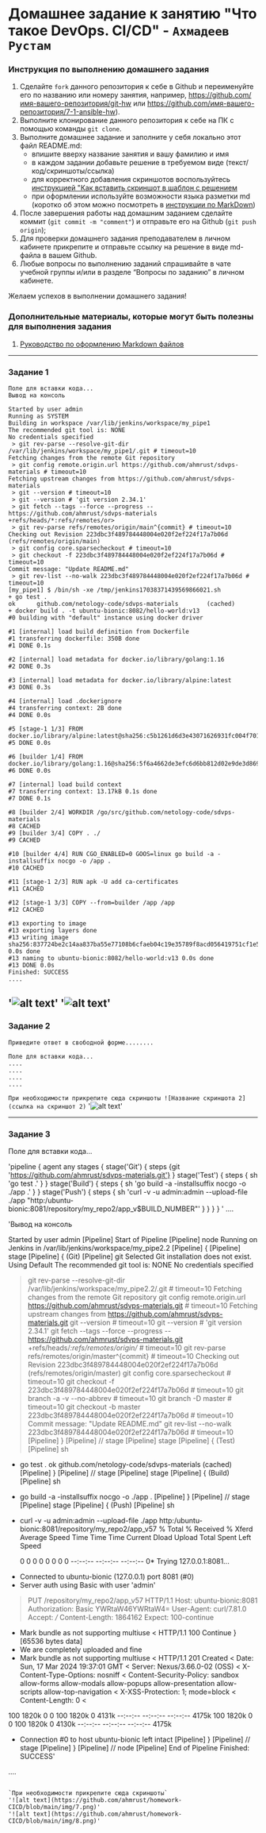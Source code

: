 # Домашнее задание к занятию "Что такое DevOps. СI/СD" - `Ахмадеев Рустам`


### Инструкция по выполнению домашнего задания

   1. Сделайте `fork` данного репозитория к себе в Github и переименуйте его по названию или номеру занятия, например, https://github.com/имя-вашего-репозитория/git-hw или  https://github.com/имя-вашего-репозитория/7-1-ansible-hw).
   2. Выполните клонирование данного репозитория к себе на ПК с помощью команды `git clone`.
   3. Выполните домашнее задание и заполните у себя локально этот файл README.md:
      - впишите вверху название занятия и вашу фамилию и имя
      - в каждом задании добавьте решение в требуемом виде (текст/код/скриншоты/ссылка)
      - для корректного добавления скриншотов воспользуйтесь [инструкцией "Как вставить скриншот в шаблон с решением](https://github.com/netology-code/sys-pattern-homework/blob/main/screen-instruction.md)
      - при оформлении используйте возможности языка разметки md (коротко об этом можно посмотреть в [инструкции  по MarkDown](https://github.com/netology-code/sys-pattern-homework/blob/main/md-instruction.md))
   4. После завершения работы над домашним заданием сделайте коммит (`git commit -m "comment"`) и отправьте его на Github (`git push origin`);
   5. Для проверки домашнего задания преподавателем в личном кабинете прикрепите и отправьте ссылку на решение в виде md-файла в вашем Github.
   6. Любые вопросы по выполнению заданий спрашивайте в чате учебной группы и/или в разделе “Вопросы по заданию” в личном кабинете.
   
Желаем успехов в выполнении домашнего задания!
   
### Дополнительные материалы, которые могут быть полезны для выполнения задания

1. [Руководство по оформлению Markdown файлов](https://gist.github.com/Jekins/2bf2d0638163f1294637#Code)

---

### Задание 1

```
Поле для вставки кода...
Вывод на консоль

Started by user admin
Running as SYSTEM
Building in workspace /var/lib/jenkins/workspace/my_pipe1
The recommended git tool is: NONE
No credentials specified
 > git rev-parse --resolve-git-dir /var/lib/jenkins/workspace/my_pipe1/.git # timeout=10
Fetching changes from the remote Git repository
 > git config remote.origin.url https://github.com/ahmrust/sdvps-materials # timeout=10
Fetching upstream changes from https://github.com/ahmrust/sdvps-materials
 > git --version # timeout=10
 > git --version # 'git version 2.34.1'
 > git fetch --tags --force --progress -- https://github.com/ahmrust/sdvps-materials +refs/heads/*:refs/remotes/or>
 > git rev-parse refs/remotes/origin/main^{commit} # timeout=10
Checking out Revision 223dbc3f489784448004e020f2ef224f17a7b06d (refs/remotes/origin/main)
 > git config core.sparsecheckout # timeout=10
 > git checkout -f 223dbc3f489784448004e020f2ef224f17a7b06d # timeout=10
Commit message: "Update README.md"
 > git rev-list --no-walk 223dbc3f489784448004e020f2ef224f17a7b06d # timeout=10
[my_pipe1] $ /bin/sh -xe /tmp/jenkins17038371439569866021.sh
+ go test .
ok      github.com/netology-code/sdvps-materials        (cached)
+ docker build . -t ubuntu-bionic:8082/hello-world:v13
#0 building with "default" instance using docker driver

#1 [internal] load build definition from Dockerfile
#1 transferring dockerfile: 350B done
#1 DONE 0.1s

#2 [internal] load metadata for docker.io/library/golang:1.16
#2 DONE 0.3s

#3 [internal] load metadata for docker.io/library/alpine:latest
#3 DONE 0.3s

#4 [internal] load .dockerignore
#4 transferring context: 2B done
#4 DONE 0.0s

#5 [stage-1 1/3] FROM docker.io/library/alpine:latest@sha256:c5b1261d6d3e43071626931fc004f70149baeba2c8ec672bd4f27>
#5 DONE 0.0s

#6 [builder 1/4] FROM docker.io/library/golang:1.16@sha256:5f6a4662de3efc6d6bb812d02e9de3d8698eea16b8eb7281f03e6f3>
#6 DONE 0.0s

#7 [internal] load build context
#7 transferring context: 13.17kB 0.1s done
#7 DONE 0.1s

#8 [builder 2/4] WORKDIR /go/src/github.com/netology-code/sdvps-materials
#8 CACHED
#9 [builder 3/4] COPY . ./
#9 CACHED

#10 [builder 4/4] RUN CGO_ENABLED=0 GOOS=linux go build -a -installsuffix nocgo -o /app .
#10 CACHED

#11 [stage-1 2/3] RUN apk -U add ca-certificates
#11 CACHED

#12 [stage-1 3/3] COPY --from=builder /app /app
#12 CACHED

#13 exporting to image
#13 exporting layers done
#13 writing image sha256:837724be2c14aa837ba55e77108b6cfaeb04c19e35789f8acd056419751cf1e5 0.0s done
#13 naming to ubuntu-bionic:8082/hello-world:v13 0.0s done
#13 DONE 0.0s
Finished: SUCCESS
....
```

'![alt text](https://github.com/ahmrust/homework-CICD/blob/main/img/1.png)'
'![alt text](https://github.com/ahmrust/homework-CICD/blob/main/img/2.png)'
---

### Задание 2

`Приведите ответ в свободной форме........`

```
Поле для вставки кода...
....
....
....
....
```

`При необходимости прикрепитe сюда скриншоты
![Название скриншота 2](ссылка на скриншот 2)`
'![alt text](https://github.com/ahmrust/homework-CICD/blob/main/img/4.png)'

---

### Задание 3

Поле для вставки кода...

'pipeline {
 agent any
 stages {
  stage('Git') {
   steps {git 'https://github.com/ahmrust/sdvps-materials.git'}
  }
  stage('Test') {
   steps {
    sh 'go test .'
   }
  }
  stage('Build') {
   steps {
    sh 'go build -a -installsuffix nocgo -o ./app .'
   }
  }
  stage('Push') {
   steps {
    sh 'curl -v -u admin:admin --upload-file ./app "http:/ubuntu-bionic:8081/repository/my_repo2/app_v$BUILD_NUMBER"'  }
   }
  }
 }
'
....

'Вывод на консоль

Started by user admin
[Pipeline] Start of Pipeline
[Pipeline] node
Running on Jenkins in /var/lib/jenkins/workspace/my_pipe2.2
[Pipeline] {
[Pipeline] stage
[Pipeline] { (Git)
[Pipeline] git
Selected Git installation does not exist. Using Default
The recommended git tool is: NONE
No credentials specified
 > git rev-parse --resolve-git-dir /var/lib/jenkins/workspace/my_pipe2.2/.git # timeout=10
Fetching changes from the remote Git repository
 > git config remote.origin.url https://github.com/ahmrust/sdvps-materials.git # timeout=10
Fetching upstream changes from https://github.com/ahmrust/sdvps-materials.git
 > git --version # timeout=10
 > git --version # 'git version 2.34.1'
 > git fetch --tags --force --progress -- https://github.com/ahmrust/sdvps-materials.git +refs/heads/*:refs/remotes/origin/* # timeout=10
 > git rev-parse refs/remotes/origin/master^{commit} # timeout=10
Checking out Revision 223dbc3f489784448004e020f2ef224f17a7b06d (refs/remotes/origin/master)
 > git config core.sparsecheckout # timeout=10
 > git checkout -f 223dbc3f489784448004e020f2ef224f17a7b06d # timeout=10
 > git branch -a -v --no-abbrev # timeout=10
 > git branch -D master # timeout=10
 > git checkout -b master 223dbc3f489784448004e020f2ef224f17a7b06d # timeout=10
Commit message: "Update README.md"
 > git rev-list --no-walk 223dbc3f489784448004e020f2ef224f17a7b06d # timeout=10
[Pipeline] }
[Pipeline] // stage
[Pipeline] stage
[Pipeline] { (Test)
[Pipeline] sh
+ go test .
ok  	github.com/netology-code/sdvps-materials	(cached)
[Pipeline] }
[Pipeline] // stage
[Pipeline] stage
[Pipeline] { (Build)
[Pipeline] sh
+ go build -a -installsuffix nocgo -o ./app .
[Pipeline] }
[Pipeline] // stage
[Pipeline] stage
[Pipeline] { (Push)
[Pipeline] sh
+ curl -v -u admin:admin --upload-file ./app http:/ubuntu-bionic:8081/repository/my_repo2/app_v57
  % Total    % Received % Xferd  Average Speed   Time    Time     Time  Current
                                 Dload  Upload   Total   Spent    Left  Speed

  0     0    0     0    0     0      0      0 --:--:-- --:--:-- --:--:--     0*   Trying 127.0.0.1:8081...
* Connected to ubuntu-bionic (127.0.0.1) port 8081 (#0)
* Server auth using Basic with user 'admin'
> PUT /repository/my_repo2/app_v57 HTTP/1.1
> Host: ubuntu-bionic:8081
> Authorization: Basic YWRtaW46YWRtaW4=
> User-Agent: curl/7.81.0
> Accept: */*
> Content-Length: 1864162
> Expect: 100-continue
> 
* Mark bundle as not supporting multiuse
< HTTP/1.1 100 Continue
} [65536 bytes data]
* We are completely uploaded and fine
* Mark bundle as not supporting multiuse
< HTTP/1.1 201 Created
< Date: Sun, 17 Mar 2024 19:37:01 GMT
< Server: Nexus/3.66.0-02 (OSS)
< X-Content-Type-Options: nosniff
< Content-Security-Policy: sandbox allow-forms allow-modals allow-popups allow-presentation allow-scripts allow-top-navigation
< X-XSS-Protection: 1; mode=block
< Content-Length: 0
< 

100 1820k    0     0  100 1820k      0  4131k --:--:-- --:--:-- --:--:-- 4175k
100 1820k    0     0  100 1820k      0  4130k --:--:-- --:--:-- --:--:-- 4175k
* Connection #0 to host ubuntu-bionic left intact
[Pipeline] }
[Pipeline] // stage
[Pipeline] }
[Pipeline] // node
[Pipeline] End of Pipeline
Finished: SUCCESS'

....
```

`При необходимости прикрепитe сюда скриншоты`
'![alt text](https://github.com/ahmrust/homework-CICD/blob/main/img/7.png)'
'![alt text](https://github.com/ahmrust/homework-CICD/blob/main/img/8.png)'
